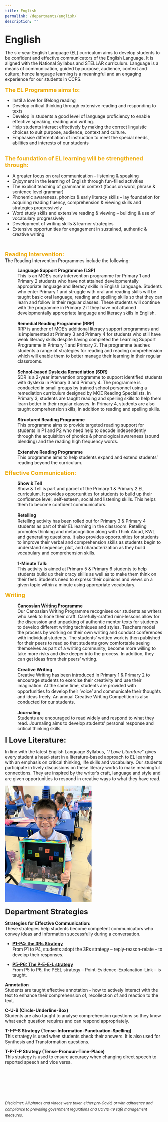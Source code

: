 ```yaml
---
title: English
permalink: /departments/english/
description: ""
---
```

<b><font size=6>English</font></b>

The six-year English Language (EL) curriculum aims to develop students to be confident and effective communicators of the English Language. It is aligned with the National Syllabus and STELLAR curriculum. Language is a means of communication, guided by purpose, audience, context and culture; hence language learning is a meaningful and an engaging experience for our students in CCPS.  
  
<b><font size=4 color="#eeac0d">The EL Programme aims to:</font></b>

 *   Instil a love for lifelong reading
 *   Develop critical thinking through extensive reading and responding to texts
 *   Develop in students a good level of language proficiency to enable effective speaking, reading and writing.
 *   Help students interact effectively by making the correct linguistic choices to suit purpose, audience, context and culture.
 *   Emphasise differentiation of instruction to meet the special needs, abilities and interests of our students

<br>
<b><font size=4 color="#eeac0d">The foundation of EL learning will be strengthened through:</font></b>

*   A greater focus on oral communication – listening & speaking
*   Enjoyment in the learning of English through fun-filled activities
*   The explicit teaching of grammar in context (focus on word, phrase & sentence level grammar)
 *   Phonemic awareness, phonics & early literacy skills – lay foundation for acquiring reading fluency, comprehension & viewing skills and strategies progressively
 *   Word study skills and extensive reading & viewing – building & use of vocabulary progressively
 *   Development of writing skills & learner strategies
 *   Extensive opportunities for engagement in sustained, authentic & creative writing

<br>

<b><font size=4 color="#eeac0d">Reading Intervention:</font></b>
<br>
The Reading Intervention Programmes include the following:  

<p style="margin-left: 40px">
<b>Language Support Programme (LSP)</b>
<br>
This is an MOE’s early intervention programme for Primary 1 and Primary 2 students who have not attained developmentally appropriate language and literacy skills in English Language. Students who enter Primary 1 and struggle with oral and reading skills will be taught basic oral language, reading and spelling skills so that they can learn and follow in their regular classes. These students will continue with the programme in Primary 2 if they have not attained developmentally appropriate language and literacy skills in English.  
<br><br>
<b>Remedial Reading Programme (RRP)</b>
<br>
RRP is another of MOE’s additional literacy support programmes and is implemented at Primary 3 and Primary 4 for students who still have weak literacy skills despite having completed the Learning Support Programme in Primary 1 and Primary 2. The programme teaches students a range of strategies for reading and reading comprehension which will enable them to better manage their learning in their regular classrooms.  
<br><br>
<b>School-based Dyslexia Remediation (SDR)</b>
<br>
SDR is a 2-year intervention programme to support identified students with dyslexia in Primary 3 and Primary 4. The programme is conducted in small groups by trained school personnel using a remediation curriculum designed by MOE Reading Specialists. In Primary 3, students are taught reading and spelling skills to help them learn better in their regular classes. In Primary 4, students are also taught comprehension skills, in addition to reading and spelling skills.  
<br><br>
<b>Structured Reading Programme</b>
<br>
This programme aims to provide targeted reading support for students in P1 and P2 who need help to decode independently through the acquisition of phonics & phonological awareness (sound blending) and the reading high frequency words. <br><br>
<b>Extensive Reading Programme</b>
<br>
This programme aims to help students expand and extend students’ reading beyond the curriculum.  

<br>

<b><font size=4 color="#eeac0d">Effective Communication:</font></b>

<p style="margin-left: 40px">
<b>Show & Tell</b>
<br>
Show & Tell is part and parcel of the Primary 1 & Primary 2 EL curriculum. It provides opportunities for students to build up their confidence level, self-esteem, social and listening skills. This helps them to become confident communicators.  
<br><br>
<b>Retelling</b>
<br>
Retelling activity has been rolled out for Primary 3 & Primary 4 students as part of their EL learning in the classroom. Retelling promotes thinking and metacognition along with Think Aloud, KWL and generating questions. It also provides opportunities for students to improve their verbal and comprehension skills as students begin to understand sequence, plot, and characterization as they build vocabulary and comprehension skills.  
<br><br>
<b>1-Minute Talk:</b>
<br>
This activity is aimed at Primary 5 & Primary 6 students to help students build up their oracy skills as well as to make them think on their feet. Students need to express their opinions and views on a given topic within a minute using appropriate vocabulary.     

<br>

<b><font size=4 color="#eeac0d">Writing</font></b>

<p style="margin-left: 40px">
<b>Canossian Writing Programme</b>
<br>
Our Canossian Writing Programme recognises our students as writers who seek to hone their craft. Carefully-crafted mini-lessons allow for the discussion and unpacking of authentic mentor texts for students to develop different writing techniques and styles. Teachers model the process by working on their own writing and conduct conferences with individual students. The students’ written work is then published for their peers to read so that students grow comfortable seeing themselves as part of a writing community, become more willing to take more risks and dive deeper into the process. In addition, they can get ideas from their peers’ writing.  
<br><br>
<b>Creative Writing</b>
<br>
Creative Writing has been introduced in Primary 1 & Primary 2 to encourage students to exercise their creativity and use their imagination. At the same time, students are provided with opportunities to develop their ‘voice’ and communicate their thoughts and ideas freely. An annual Creative Writing Competition is also conducted for our students.  
<br><br>
<b>Journaling</b>
<br>
Students are encouraged to read widely and respond to what they read. Journaling aims to develop students’ personal response and critical thinking skills.  
   
**<font size=5>I Love Literature:</font>**  

In line with the latest English Language Syllabus, "_I Love Literature_" gives every student a head-start in a literature-based approach to EL learning with an emphasis on critical thinking, life skills and vocabulary. Our students participate in lively discussions on these literary works to make meaningful connections. They are inspired by the writer’s craft, language and style and are given opportunities to respond in creative ways to what they have read.

<img src="/images/Departments/English%201.jpg"  
     style="width:55%">



**<font size=5>Department Strategies</font>**  


**Strategies for Effective Communication:**<br>
These strategies help students become competent communicators who convey ideas and information successfully during a conversation.  
  

- **<u>P1-P4: the 3Rs Strategy</u>**<br>
From P1 to P4, students adopt the 3Rs strategy – reply-reason-relate – to develop their responses.

- **<u>P5-P6: The P-E-E-L strategy</u>**<br>
From P5 to P6, the PEEL strategy – Point-Evidence-Explanation-Link – is taught.

**Annotation**<br>
Students are taught effective annotation - how to actively interact with the text to enhance their comprehension of, recollection of and reaction to the text.  

**C-U-B (Circle-Underline-Box)**<br>
Students are also taught to analyse comprehension questions so they know what each question requires and can respond appropriately.  

**T-I-P-S Strategy (Tense-Information-Punctuation-Spelling)**<br>
This strategy is used when students check their answers. It is also used for Synthesis and Transformation questions.  

**T-P-T-P Strategy (Tense-Pronoun-Time-Place)** <br>
This strategy is used to ensure accuracy when changing direct speech to reported speech and vice versa.


<br><br><br><br><br><br>
<sup>_Disclaimer: All photos and videos were taken either pre-Covid, or with adherence and compliance to prevailing government regulations and COVID-19 safe management measures._</sup>